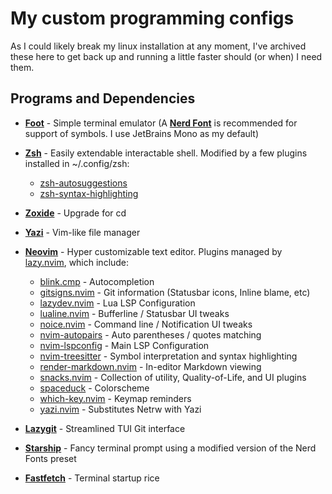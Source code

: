 # My custom programming configs
As I could likely break my linux installation at any moment, I've archived these here to get back up and running a little faster should (or when) I need them.

## Programs and Dependencies
- [**Foot**](https://codeberg.org/dnkl/foot) - Simple terminal emulator (A [**Nerd Font**](https://www.nerdfonts.com/) is recommended for support of symbols. I use JetBrains Mono as my default)

- [**Zsh**](https://www.zsh.org/) - Easily extendable interactable shell. Modified by a few plugins installed in ~/.config/zsh:
    - [zsh-autosuggestions](https://github.com/zsh-users/zsh-autosuggestions)
    - [zsh-syntax-highlighting](https://github.com/zsh-users/zsh-syntax-highlighting)

- [**Zoxide**](https://github.com/ajeetdsouza/zoxide) - Upgrade for cd

- [**Yazi**](https://github.com/sxyazi/yazi) - Vim-like file manager

- [**Neovim**](https://neovim.io/) - Hyper customizable text editor. Plugins managed by [lazy.nvim](https://github.com/folke/lazy.nvim), which include:
    - [blink.cmp](https://github.com/saghen/blink.cmp) - Autocompletion
    - [gitsigns.nvim](https://github.com/lewis6991/gitsigns.nvim) - Git information (Statusbar icons, Inline blame, etc)
    - [lazydev.nvim](https://github.com/folke/lazydev.nvim) - Lua LSP Configuration
    - [lualine.nvim](https://github.com/nvim-lualine/lualine.nvim) - Bufferline / Statusbar UI tweaks
    - [noice.nvim](https://github.com/folke/noice.nvim) - Command line / Notification UI tweaks
    - [nvim-autopairs](https://github.com/windwp/nvim-autopairs) - Auto parentheses / quotes matching
    - [nvim-lspconfig](https://github.com/neovim/nvim-lspconfig) - Main LSP Configuration
    - [nvim-treesitter](https://github.com/nvim-treesitter/nvim-treesitter) - Symbol interpretation and syntax highlighting
    - [render-markdown.nvim](https://github.com/MeanderingProgrammer/render-markdown.nvim) - In-editor Markdown viewing
    - [snacks.nvim](https://github.com/folke/snacks.nvim) - Collection of utility, Quality-of-Life, and UI plugins
    - [spaceduck](https://github.com/pineapplegiant/spaceduck) - Colorscheme
    - [which-key.nvim](https://github.com/folke/which-key.nvim) - Keymap reminders
    - [yazi.nvim](https://github.com/mikavilpas/yazi.nvim) - Substitutes Netrw with Yazi

- [**Lazygit**](https://github.com/jesseduffield/lazygit) - Streamlined TUI Git interface

- [**Starship**](https://starship.rs/) - Fancy terminal prompt using a modified version of the Nerd Fonts preset

- [**Fastfetch**](https://github.com/fastfetch-cli/fastfetch) - Terminal startup rice
